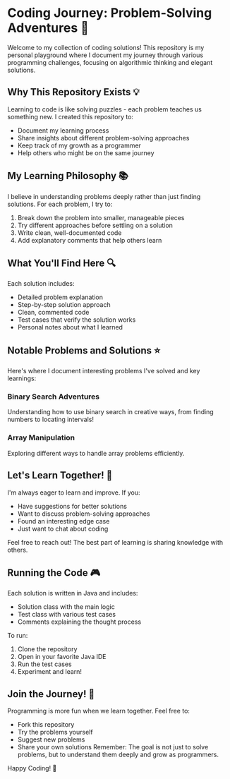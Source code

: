 # Coding Journey: Problem-Solving Adventures 🚀

Welcome to my collection of coding solutions! This repository is my personal playground where I document my journey
through various programming challenges, focusing on algorithmic thinking and elegant solutions.

## Why This Repository Exists 💡

Learning to code is like solving puzzles - each problem teaches us something new. I created this repository to:

- Document my learning process
- Share insights about different problem-solving approaches
- Keep track of my growth as a programmer
- Help others who might be on the same journey

## My Learning Philosophy 📚

I believe in understanding problems deeply rather than just finding solutions. For each problem, I try to:

1. Break down the problem into smaller, manageable pieces
2. Try different approaches before settling on a solution
3. Write clean, well-documented code
4. Add explanatory comments that help others learn

## What You'll Find Here 🔍

Each solution includes:

- Detailed problem explanation
- Step-by-step solution approach
- Clean, commented code
- Test cases that verify the solution works
- Personal notes about what I learned

## Notable Problems and Solutions ⭐

Here's where I document interesting problems I've solved and key learnings:

### Binary Search Adventures

Understanding how to use binary search in creative ways, from finding numbers to locating intervals!

### Array Manipulation

Exploring different ways to handle array problems efficiently.

## Let's Learn Together! 🤝

I'm always eager to learn and improve. If you:

- Have suggestions for better solutions
- Want to discuss problem-solving approaches
- Found an interesting edge case
- Just want to chat about coding

Feel free to reach out! The best part of learning is sharing knowledge with others.

## Running the Code 🎮

Each solution is written in Java and includes:

- Solution class with the main logic
- Test class with various test cases
- Comments explaining the thought process

To run:

1. Clone the repository
2. Open in your favorite Java IDE
3. Run the test cases
4. Experiment and learn!

## Join the Journey! 🌟

Programming is more fun when we learn together. Feel free to:

- Fork this repository
- Try the problems yourself
- Suggest new problems
- Share your own solutions
  Remember: The goal is not just to solve problems, but to understand them deeply and grow as programmers.

Happy Coding! 🎯